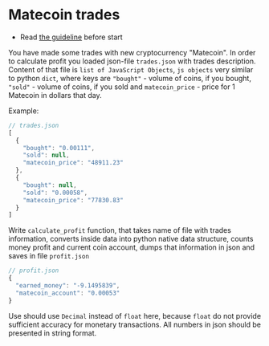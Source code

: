 # Matecoin trades

- Read [the guideline](https://github.com/mate-academy/py-task-guideline/blob/main/README.md) before start

You have made some trades with new cryptocurrency "Matecoin".
In order to calculate profit you loaded json-file `trades.json` with 
trades description. Content of that file is `list of JavaScript Objects`,
`js objects` very similar to 
python `dict`, where keys are  `"bought"` - volume of coins, 
if you bought, 
`"sold"` - volume of coins, if you sold and `matecoin_price` -
price for 1 Matecoin in dollars that day.

Example:
```javascript
// trades.json
[
  {
    "bought": "0.00111",
    "sold": null,
    "matecoin_price": "48911.23"
  },
  {
    "bought": null,
    "sold": "0.00058",
    "matecoin_price": "77830.83"
  }
]
```

Write `calculate_profit` function, that takes name of file with
trades information, converts inside data into python native data
structure, counts money profit and current coin account, dumps
that information in json and saves
in file `profit.json`
```javascript
// profit.json
{
  "earned_money": "-9.1495839",
  "matecoin_account": "0.00053"
}
```
Use should use `Decimal` instead of `float` here, because `float`
do not provide sufficient accuracy for monetary transactions.
All numbers in json should be presented in string format.